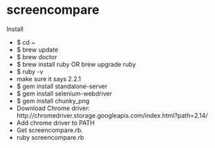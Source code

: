 # screencompare
Install
<ul>
<li>$ cd ~
<li>$ brew update
<li>$ brew doctor
<li>$ brew install ruby OR brew upgrade ruby
<li>$ ruby -v
<li> make sure it says 2.2.1
<li>$ gem install standalone-server
<li>$ gem install selenium-webdriver
<li>$ gem install chunky_png
<li>Download Chrome driver: http://chromedriver.storage.googleapis.com/index.html?path=2.14/
<li>Add chrome driver to PATH
<li>Get screencompare.rb.
<li>ruby screencompare.rb
</ul>
